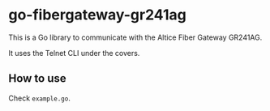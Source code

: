 # go-fibergateway-gr241ag

This is a Go library to communicate with the Altice Fiber Gateway GR241AG.

It uses the Telnet CLI under the covers.

## How to use

Check `example.go`.